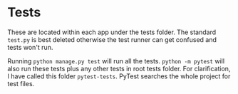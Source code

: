 # Tests

These are located within each app under the tests folder. The standard `test.py` is best deleted otherwise the test runner can get confused and tests won't run.

Running `python manage.py test` will run all the tests. `python -m pytest` will also run these tests plus any other tests in root tests folder. For clarification, I have called this folder `pytest-tests`. PyTest searches the whole project for test files.

